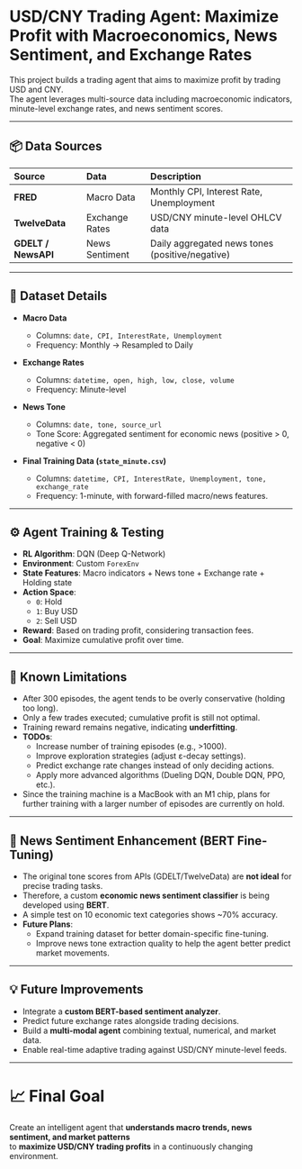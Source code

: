 # USD/CNY Trading Agent: Maximize Profit with Macroeconomics, News Sentiment, and Exchange Rates

This project builds a trading agent that aims to maximize profit by trading USD and CNY.  
The agent leverages multi-source data including macroeconomic indicators, minute-level exchange rates, and news sentiment scores.

---

## 📦 Data Sources

| Source | Data | Description |
|:------|:----|:------------|
| **FRED** | Macro Data | Monthly CPI, Interest Rate, Unemployment |
| **TwelveData** | Exchange Rates | USD/CNY minute-level OHLCV data |
| **GDELT / NewsAPI** | News Sentiment | Daily aggregated news tones (positive/negative) |

---

## 📄 Dataset Details

- **Macro Data**
  - Columns: `date, CPI, InterestRate, Unemployment`
  - Frequency: Monthly → Resampled to Daily

- **Exchange Rates**
  - Columns: `datetime, open, high, low, close, volume`
  - Frequency: Minute-level

- **News Tone**
  - Columns: `date, tone, source_url`
  - Tone Score: Aggregated sentiment for economic news (positive > 0, negative < 0)

- **Final Training Data (`state_minute.csv`)**
  - Columns: `datetime, CPI, InterestRate, Unemployment, tone, exchange_rate`
  - Frequency: 1-minute, with forward-filled macro/news features.

---

## ⚙️ Agent Training & Testing

- **RL Algorithm**: DQN (Deep Q-Network)
- **Environment**: Custom `ForexEnv`
- **State Features**: Macro indicators + News tone + Exchange rate + Holding state
- **Action Space**:  
  - `0`: Hold  
  - `1`: Buy USD  
  - `2`: Sell USD
- **Reward**: Based on trading profit, considering transaction fees.
- **Goal**: Maximize cumulative profit over time.

---

## 🚧 Known Limitations

- After 300 episodes, the agent tends to be overly conservative (holding too long).
- Only a few trades executed; cumulative profit is still not optimal.
- Training reward remains negative, indicating **underfitting**.
- **TODOs**:
  - Increase number of training episodes (e.g., >1000).
  - Improve exploration strategies (adjust ε-decay settings).
  - Predict exchange rate changes instead of only deciding actions.
  - Apply more advanced algorithms (Dueling DQN, Double DQN, PPO, etc.).
- Since the training machine is a MacBook with an M1 chip, plans for further training with a larger number of episodes are currently on hold.
---

## 🧠 News Sentiment Enhancement (BERT Fine-Tuning)

- The original tone scores from APIs (GDELT/TwelveData) are **not ideal** for precise trading tasks.
- Therefore, a custom **economic news sentiment classifier** is being developed using **BERT**.
- A simple test on 10 economic text categories shows ~70% accuracy.
- **Future Plans**:
  - Expand training dataset for better domain-specific fine-tuning.
  - Improve news tone extraction quality to help the agent better predict market movements.

---

## 💡 Future Improvements

- Integrate a **custom BERT-based sentiment analyzer**.
- Predict future exchange rates alongside trading decisions.
- Build a **multi-modal agent** combining textual, numerical, and market data.
- Enable real-time adaptive trading against USD/CNY minute-level feeds.

---

# 📈 Final Goal

Create an intelligent agent that **understands macro trends, news sentiment, and market patterns**  
to **maximize USD/CNY trading profits** in a continuously changing environment.